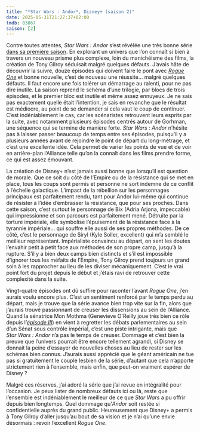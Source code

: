 ```yaml
---
title: "*Star Wars : Andor*, Disney+ (saison 2)"
date: 2025-05-31T21:27:37+02:00
tmdb: 83867 
saison: [2]
---
```


Contre toutes attentes, *Star Wars : Andor* s’est révélée une très bonne série [dans sa première saison](/serie/star-wars-andor-disney+/). En explorant un univers que l’on connaît si bien à travers un nouveau prisme plus complexe, loin du manichéisme des films, la création de Tony Gilroy séduisait malgré quelques défauts. J’avais hâte de découvrir la suivre, douze épisodes qui doivent faire le pont avec [*Rogue One*](https://voiretmanger.fr/rogue-one-star-wars-story-edwards/) et bonne nouvelle, c’est de nouveau une réussite… malgré quelques défauts. Il faut encore une fois tolérer un démarrage au ralenti, pour ne pas dire inutile. La saison reprend le schéma d’une trilogie, par blocs de trois épisodes, et le premier bloc est inutile et même assez ennuyeux. Je ne sais pas exactement quelle était l’intention, je sais en revanche que le résultat est médiocre, au point de se demander si cela vaut le coup de continuer. C’est indéniablement le cas, car les scénaristes retrouvent leurs esprits par la suite, avec notamment plusieurs épisodes centrés autour de Gorhman, une séquence qui se termine de manière forte. *Star Wars : Andor* n’hésite pas à laisser passer beaucoup de temps entre ses épisodes, puisqu’il y a plusieurs années avant de rejoindre le point de départ du long-métrage, et c’est une excellente idée. Cela permet de varier les points de vue et de voir en arrière-plan l’Alliance telle qu’on la connaît dans les films prendre forme, ce qui est assez émouvant. 

La création de Disney+ n’est jamais aussi bonne que lorsqu’il est question de morale. Que ce soit du côté de l’Empire ou de la résistance qui se met en place, tous les coups sont permis et personne ne sort indemne de ce conflit à l’échelle galactique. L’impact de la rébellion sur les personnages principaux est parfaitement rendu, tant pour Andor lui-même qui continue de résister à l’idée d’embrasser la résistance, que pour ses proches. Dans cette saison, c’est surtout le personnage de Bix (Adria Arjona, impeccable) qui impressionne et son parcours est parfaitement mené. Détruite par la torture impériale, elle symbolise l’épuisement de la résistance face à la tyrannie impériale… qui souffre elle aussi de ses propres méthodes. De ce côté, c’est le personnage de Siryl (Kyle Soller, excellent) qui m’a semblé le meilleur représentant. Impérialiste convaincu au départ, on sent les doutes l’envahir petit à petit face aux méthodes de son propre camp, jusqu’à la rupture. S’il y a bien deux camps bien distincts et s’il est impossible d’ignorer tous les méfaits de l’Empire, Tony Gilroy prend toujours un grand soin à les rapprocher au lieu de les diviser mécaniquement. C’est le vrai point fort du projet depuis le début et j’étais ravi de retrouver cette complexité dans la suite. 

Vingt-quatre épisodes ont dû suffire pour raconter l’avant *Rogue One*, j’en aurais voulu encore plus. C’est un sentiment renforcé par le temps perdu au départ, mais je trouve que la série avance bien trop vite sur la fin, alors que j’aurais trouvé passionnant de creuser les dissensions au sein de l’Alliance. Quand la sénatrice Mon Mothma (Genevieve O'Reilly joue très bien ce rôle depuis l’[*épisode III*](https://voiretmanger.fr/star-wars-episode-3-revanche-sith-lucas/)) en vient à regretter les débats parlementaires au sein d’un Sénat sous contrôle impérial, c’est une piste intrigante, mais que *Star Wars : Andor* n’a pas le temps de creuser. Dommage et c’est bien la preuve que l’univers pourrait être encore tellement agrandi, si Disney se donnait la peine d’essayer de nouvelles choses au lieu de rester sur les schémas bien connus. J’aurais aussi apprécié que le géant américain ne tue pas si gratuitement le couple lesbien de la série, d’autant que cela n’apporte strictement rien à l’ensemble, mais enfin, que peut-on vraiment espérer de Disney ? 

Malgré ces réserves, j’ai adoré la série que j’ai revue en intégralité pour l’occasion. Je peux lister de nombreux défauts ici ou là, reste que l’ensemble est indéniablement le meilleur de ce que *Star Wars* a pu offrir depuis bien longtemps. Quel dommage qu’*Andor* soit restée si confidentielle auprès du grand public. Heureusement que Disney+ a permis à Tony Gilroy d’aller jusqu’au bout de sa vision et je n’ai qu’une envie désormais : revoir l’excellent *Rogue One*. 
